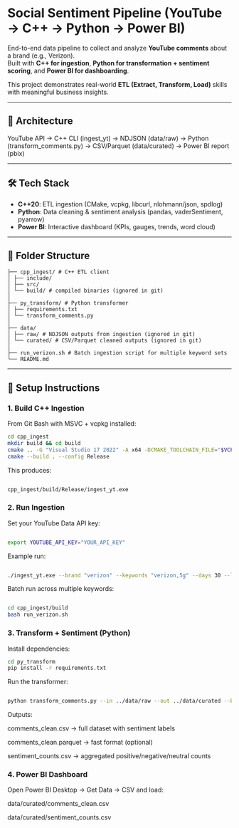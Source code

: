 # Social Sentiment Pipeline (YouTube → C++ → Python → Power BI)

End-to-end data pipeline to collect and analyze **YouTube comments** about a brand (e.g., Verizon).  
Built with **C++ for ingestion**, **Python for transformation + sentiment scoring**, and **Power BI for dashboarding**.  

This project demonstrates real-world **ETL (Extract, Transform, Load)** skills with meaningful business insights.

---

## 🚀 Architecture
YouTube API → C++ CLI (ingest_yt) → NDJSON (data/raw)
→ Python (transform_comments.py) → CSV/Parquet (data/curated)
→ Power BI report (pbix)


---

## 🛠 Tech Stack
- **C++20**: ETL ingestion (CMake, vcpkg, libcurl, nlohmann/json, spdlog)  
- **Python**: Data cleaning & sentiment analysis (pandas, vaderSentiment, pyarrow)  
- **Power BI**: Interactive dashboard (KPIs, gauges, trends, word cloud)  

---

## 📂 Folder Structure
```
├── cpp_ingest/ # C++ ETL client
│ ├── include/
│ ├── src/
│ └── build/ # compiled binaries (ignored in git)
│
├── py_transform/ # Python transformer
│ ├── requirements.txt
│ └── transform_comments.py
│
├── data/
│ ├── raw/ # NDJSON outputs from ingestion (ignored in git)
│ └── curated/ # CSV/Parquet cleaned outputs (ignored in git)
│
├── run_verizon.sh # Batch ingestion script for multiple keyword sets
└── README.md
```


---

## 🔧 Setup Instructions

### 1. Build C++ Ingestion
From Git Bash with MSVC + vcpkg installed:
```bash
cd cpp_ingest
mkdir build && cd build
cmake .. -G "Visual Studio 17 2022" -A x64 -DCMAKE_TOOLCHAIN_FILE="$VCPKG_ROOT/scripts/buildsystems/vcpkg.cmake" -DVCPKG_TARGET_TRIPLET=x64-windows -DCMAKE_BUILD_TYPE=Release
cmake --build . --config Release

```
This produces:
```bash

cpp_ingest/build/Release/ingest_yt.exe
```
### 2. Run Ingestion
Set your YouTube Data API key:

```bash

export YOUTUBE_API_KEY="YOUR_API_KEY"

```
Example run:
```bash

./ingest_yt.exe --brand "verizon" --keywords "verizon,5g" --days 30 --limit_videos 30 --out ../../data/raw/verizon_5g.ndjson
```
Batch run across multiple keywords:

```bash

cd cpp_ingest/build
bash run_verizon.sh
```
### 3. Transform + Sentiment (Python)
Install dependencies:

```bash
cd py_transform
pip install -r requirements.txt
```
Run the transformer:

```bash

python transform_comments.py --in ../data/raw --out ../data/curated --brand verizon
```
Outputs:

comments_clean.csv → full dataset with sentiment labels

comments_clean.parquet → fast format (optional)

sentiment_counts.csv → aggregated positive/negative/neutral counts

### 4. Power BI Dashboard
Open Power BI Desktop → Get Data → CSV and load:

data/curated/comments_clean.csv

data/curated/sentiment_counts.csv

